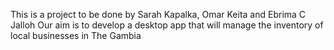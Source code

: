 This is a project to be done by Sarah Kapalka, Omar Keita and Ebrima C Jalloh
Our aim is to develop a desktop app that will manage the inventory of local businesses in The Gambia
